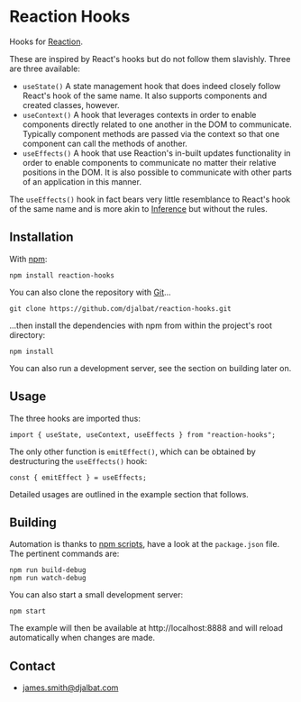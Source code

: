 # Reaction Hooks

Hooks for [Reaction](https://github.com/djalbat/reaction).

These are inspired by React's hooks but do not follow them slavishly. Three are three available:

* `useState()` A state management hook that does indeed closely follow React's hook of the same name. It also supports components and created classes, however.
* `useContext()` A hook that leverages contexts in order to enable components directly related to one another in the DOM to communicate. Typically component methods are passed via the context so that one component can call the methods of another.
* `useEffects()` A hook that use Reaction's in-built updates functionality in order to enable components to communicate no matter their relative positions in the DOM. It is also possible to communicate with other parts of an application in this manner.

The `useEffects()` hook in fact bears very little resemblance to React's hook of the same name and is more akin to [Inference](https://github.com/djalbat/inference) but without the rules.   

## Installation

With [npm](https://www.npmjs.com/):

    npm install reaction-hooks

You can also clone the repository with [Git](https://git-scm.com/)...

    git clone https://github.com/djalbat/reaction-hooks.git

...then install the dependencies with npm from within the project's root directory:

    npm install

You can also run a development server, see the section on building later on.

## Usage

The three hooks are imported thus:

```
import { useState, useContext, useEffects } from "reaction-hooks";
```

The only other function is `emitEffect()`, which can be obtained by destructuring the `useEffects()` hook:

```
const { emitEffect } = useEffects;
```

Detailed usages are outlined in the example section that follows.

## Building

Automation is thanks to [npm scripts](https://docs.npmjs.com/misc/scripts), have a look at the `package.json` file. The pertinent commands are:

    npm run build-debug
    npm run watch-debug

You can also start a small development server:

    npm start

The example will then be available at http://localhost:8888 and will reload automatically when changes are made.

## Contact

- james.smith@djalbat.com
